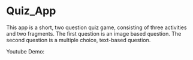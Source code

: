 # Quiz_App

This app is a short, two question quiz game, consisting of three activities and two fragments. The first question is an 
image based question. The second question is a multiple choice, text-based question. 

Youtube Demo: 
